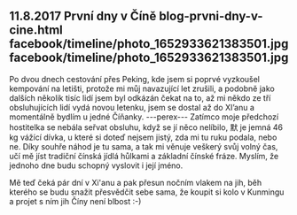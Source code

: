 11.8.2017
První dny v Číně
blog-prvni-dny-v-cine.html
facebook/timeline/photo_1652933621383501.jpg
facebook/timeline/photo_1652933621383501.jpg
--------------

Po dvou dnech cestování přes Peking, kde jsem si poprvé vyzkoušel kempování na letišti, protože mi můj navazující let zrušili, a podobně jako dalších několik tisíc lidí jsem byl odkázán čekat na to, až mi někdo ze tří obsluhujících lidí vydá novou letenku, jsem se dostal až do XI’anu a momentálně bydlím u jedné Číňanky.
---perex---
Zatímco moje předchozí hostitelka se nebála seřvat obsluhu, když se jí něco nelíbilo, 默 je jemná 46 kg vážící dívka, u které si doteď nejsem jistý, zda mi tu ruku podala, nebo ne. Díky souhře náhod je tu sama, a tak mi věnuje veškerý svůj volný čas, učí mě jíst tradiční čínská jídlá hůlkami a základní čínské fráze. Myslím, že jednoho dne budu schopný vyslovit i její jméno. 

Mě teď čeká pár dní v Xi'anu a pak přesun nočním vlakem na jih, běh kterého se budu snažit přesvědčit sebe sama, že koupit si kolo v Kunmingu a projet s ním jih Číny není blbost :-)